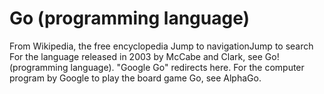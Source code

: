 # Go (programming language)

From Wikipedia, the free encyclopedia
Jump to navigationJump to search
For the language released in 2003 by McCabe and Clark, see Go! (programming language).
"Google Go" redirects here. For the computer program by Google to play the board game Go, see AlphaGo.
